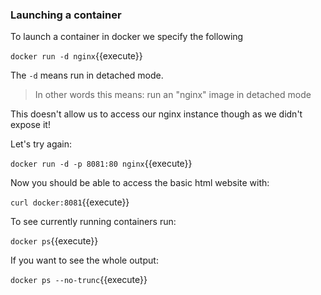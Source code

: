 ### Launching a container

To launch a container in docker we specify the following

`docker run -d nginx`{{execute}}

The `-d` means run in detached mode.

> In other words this means: run an "nginx" image in detached mode

This doesn't allow us to access our nginx instance though as we didn't expose it!

Let's try again:

`docker run -d -p 8081:80 nginx`{{execute}}

Now you should be able to access the basic html website with:

`curl docker:8081`{{execute}}


To see currently running containers run:

`docker ps`{{execute}}

If you want to see the whole output:

`docker ps --no-trunc`{{execute}}
